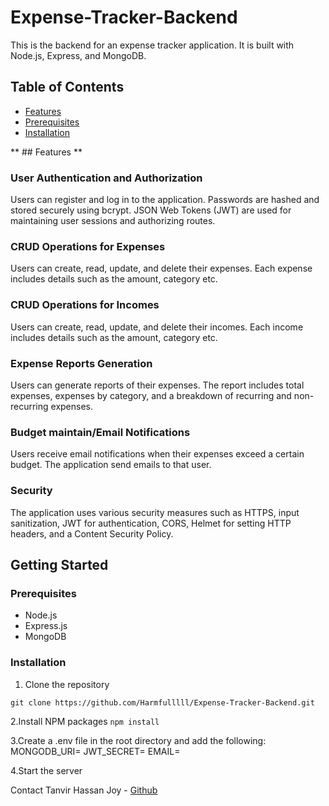 # Expense-Tracker-Backend

This is the backend for an expense tracker application. It is built with Node.js, Express, and MongoDB.

## Table of Contents

- [Features](#features)
- [Prerequisites](#Prerequisites)
- [Installation](#installation)

** ## Features **

### User Authentication and Authorization

Users can register and log in to the application. Passwords are hashed and stored securely using bcrypt. JSON Web Tokens (JWT) are used for maintaining user sessions and authorizing routes.

### CRUD Operations for Expenses

Users can create, read, update, and delete their expenses. Each expense includes details such as the amount, category etc.

### CRUD Operations for Incomes

Users can create, read, update, and delete their incomes. Each income includes details such as the amount, category etc.

### Expense Reports Generation

Users can generate reports of their expenses. The report includes total expenses, expenses by category, and a breakdown of recurring and non-recurring expenses.

### Budget maintain/Email Notifications

Users receive email notifications when their expenses exceed a certain budget. The application send emails to that user.

### Security

The application uses various security measures such as HTTPS, input sanitization, JWT for authentication, CORS, Helmet for setting HTTP headers, and a Content Security Policy.

## Getting Started

### Prerequisites

- Node.js
- Express.js
- MongoDB

### Installation

1. Clone the repository

`git clone https://github.com/Harmfulllll/Expense-Tracker-Backend.git `

2.Install NPM packages
`npm install`

3.Create a .env file in the root directory and add the following:
MONGODB_URI=<your-mongodb-uri>
JWT_SECRET=<your-jwt-secret>
EMAIL=<your-email>

4.Start the server

Contact
Tanvir Hassan Joy - [Github](https://github.com/Harmfulllll)
